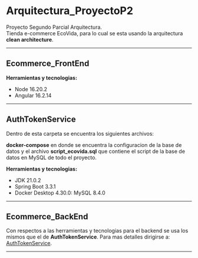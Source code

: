 # Arquitectura_ProyectoP2
Proyecto Segundo Parcial Arquitectura.  
Tienda e-commerce EcoVida, para lo cual se esta usando la arquitectura **clean architecture**.

***
## Ecommerce_FrontEnd
**Herramientas y tecnologias:**
- Node 16.20.2
- Angular 16.2.14

***
## AuthTokenService
Dentro de esta carpeta se encuentra los siguientes archivos:

**docker-compose** en donde se encuentra la configuracion de la base de datos y el archivo **script_ecovida.sql** que contiene el script de la base de datos en MySQL de todo el proyecto.

**Herramientas y tecnologias:**
- JDK 21.0.2 
- Spring Boot 3.3.1
- Docker Desktop 4.30.0: MySQL 8.4.0

***
## Ecommerce_BackEnd
Con respectos a las herramientas y tecnologias para el backend se usa los mismos que el de **AuthTokenService**. Para mas detalles dirigirse a: [AuthTokenService](#authtokenservice).

***


